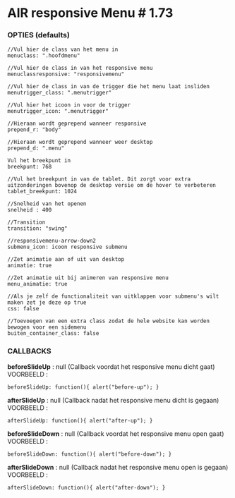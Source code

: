 

# AIR responsive Menu # 1.73


### OPTIES (defaults)

    //Vul hier de class van het menu in
    menuclass: ".hoofdmenu"
    
    //Vul hier de class in van het responsive menu
    menuclassresponsive: "responsivemenu"

    //Vul hier de class in van de trigger die het menu laat insliden
    menutrigger_class: ".menutrigger"
    
    //Vul hier het icoon in voor de trigger
    menutrigger_icon: ".menutrigger" 
    
    //Hieraan wordt geprepend wanneer responsive
    prepend_r: "body"
    
    //Hieraan wordt geprepend wanneer weer desktop
    prepend_d: ".menu"
    
    Vul het breekpunt in
    breekpunt: 768
    
    //Vul het breekpunt in van de tablet. Dit zorgt voor extra uitzonderingen bovenop de desktop versie om de hover te verbeteren
    tablet_breekpunt: 1024 
    
    //Snelheid van het openen
    snelheid : 400
    
    //Transition
    transition: "swing"
    
    //responsivemenu-arrow-down2
    submenu_icon: icoon responsive submenu
    
    //Zet animatie aan of uit van desktop
    animatie: true
    
    //Zet animatie uit bij animeren van responsive menu
    menu_animatie: true
    
    //Als je zelf de functionaliteit van uitklappen voor submenu's wilt maken zet je deze op true
    css: false
    
    //Toevoegen van een extra class zodat de hele website kan worden bewogen voor een sidemenu
    buiten_container_class: false


### CALLBACKS

**beforeSlideUp** : null (Callback voordat het responsive menu dicht gaat) 
VOORBEELD : 

    beforeSlideUp: function(){ alert("before-up"); }

**afterSlideUp** : null (Callback nadat het responsive menu dicht is gegaan) 
VOORBEELD : 

    afterSlideUp: function(){ alert("after-up"); }

**beforeSlideDown** : null (Callback voordat het responsive menu open gaat) 
VOORBEELD : 

    beforeSlideDown: function(){ alert("before-down"); }

**afterSlideDown** : null (Callback nadat het responsive menu open is gegaan) 
VOORBEELD :

    afterSlideDown: function(){ alert("after-down"); }
